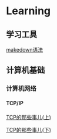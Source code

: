 # Learning
## 学习工具
[makedown语法](https://www.jianshu.com/p/191d1e21f7ed)

## 计算机基础
### 计算机网络
#### TCP/IP
[TCP的那些事儿(上)](https://coolshell.cn/articles/11564.html)

[TCP的那些事儿(下)](https://coolshell.cn/articles/11609.html)
